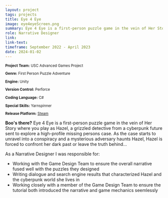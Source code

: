 ```yaml
---
layout: project
tags: projects
title: Eye 4 Eye
image: eye4eyeScreen.png
summary: Eye 4 Eye is a first-person puzzle game in the vein of Her Story where you play as Hazel, a grizzled detective from a cyberpunk future sent to explore a high-profile missing persons case. 
role: Narrative Designer
link:
link-text:
timeframe: September 2022 - April 2023
date: 2024-01-02
---
```

<div class="textspace mt-8" style="font-size: smaller;">
    <p><strong>Project Team:</strong> USC Advanced Games Project</p>
    <p><strong>Genre:</strong> First Person Puzzle Adventure</p>
    <p><strong>Engine:</strong> Unity</p>
    <p><strong>Version Control:</strong> Perforce</p>
    <p><strong>Coding Language:</strong> C#</p>
    <p><strong>Special Skills:</strong> Yarnspinner</p>
    <p><strong>Release Platform:</strong> <a href="https://store.steampowered.com/app/2269450/Eye_4_Eye/" class="highlight underline hover:text-purple-800">Steam</a></p>
</div>


<div class = "textspace mt-8">
<p class = ""><strong>Boo's there?</strong> Eye 4 Eye is a first-person puzzle game in the vein of Her Story where you play as Hazel, a grizzled detective from a cyberpunk future sent to explore a high-profile missing persons case. As the case starts to unravel into a conspiracy and a mysterious adversary haunts Hazel, Hazel is forced to confront her dark past or leave the truth behind...</p>
</div>

<div class = "textspace-no-margin my-8">
<p>As a <span class = "highlight">Narrative Designer</span> I was responsible for:</p>
<ul class = "list-disc ml-4">
    <li>Working with the Game Design Team to ensure the overall narrative fused well with the puzzles they designed</li>
    <li>Writing dialogue and search engine results that characterized Hazel and the cyberpunk world she lives in</li>
    <li>Working closely with a member of the Game Design Team to ensure the tutorial both introduced the narrative and game mechanics seemlessly</li>
</ul>
</div>
